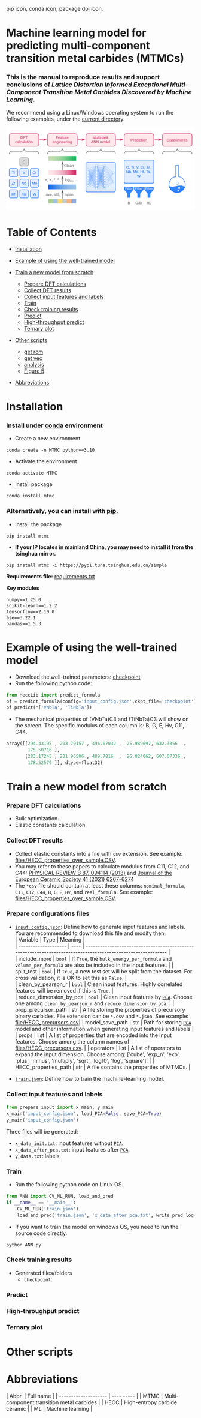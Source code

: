 pip icon, conda icon, package doi icon.
# **Machine learning model for predicting multi-component transition metal carbides (MTMCs)**
### This is the manual to reproduce  results and support conclusions of ***Lattice Distortion Informed Exceptional Multi-Component Transition Metal Carbides Discovered by Machine Learning***.



We recommend using a Linux/Windows operating system to run the following examples, under the [current directory](.).  


![ML-workflow](files/Figure_1.svg)

# Table of Contents
- [Installation](#Installation)  
- [Example of using the well-trained model](#example-of-using-the-well-trained-model)   
- [Train a new model from scratch](#train-a-new-model-from-scratch)   
  - [Prepare DFT calculations](#prepare-DFT-calculations)  
  - [Collect DFT results](#collect-DFT-results)  
  - [Collect input features and labels](#collect-input-features-and-labels)  
  - [Train](#train)  
  - [Check training results](#check-training-results)   
  - [Predict](#predict)  
  - [High-throughput predict](#high-throughput-predict)  
  - [Ternary plot](#ternary-plot)  

- [Other scripts](#other-scripts)
  - [get rom](#get-rom)
  - [get vec](#get-vec)
  - [analysis](#figure-4)
  - [Figure 5](#figure-5)

- [Abbreviations](abbreviations)

# Installation

### Install under [conda](https://conda.io/projects/conda/en/latest/user-guide/install/index.html) environment

- Create a new environment   
```console
conda create -n MTMC python==3.10
```

- Activate the environment  
```console
conda activate MTMC
```

- Install package  
```console
conda install mtmc
```

### Alternatively, you can install with [pip](https://pypi-url).
- Install the package  
```console
pip install mtmc
```

- **If your IP locates in mainland China, you may need to install it from the tsinghua mirror.**  
```console
pip install mtmc -i https://pypi.tuna.tsinghua.edu.cn/simple
```


**Requirements file:** [requirements.txt](requirements.txt)

**Key modules**  
```
numpy==1.25.0    
scikit-learn==1.2.2   
tensorflow==2.10.0   
ase==3.22.1  
pandas==1.5.3
```

# Example of using the well-trained model  

- Download the well-trained parameters: [checkpoint](checkpoint)  
- Run the following python code:  
```python
from HeccLib import predict_formula  
pf = predict_formula(config='input_config.json',ckpt_file='checkpoint')  
pf.predict(*['VNbTa', 'TiNbTa'])  
```
- The mechanical properties of (VNbTa)C3 and (TiNbTa)C3 will show on the screen. The specific modulus of each column is: B, G, E, Hv, C11, C44.
```python
array([[294.43195 , 203.70157 , 496.67032 ,  25.989697, 632.3356  ,
        175.50716 ],
       [283.17245 , 201.96506 , 489.7816  ,  26.824062, 607.07336 ,
        178.52579 ]], dtype=float32)
```

# Train a new model from scratch
### Prepare DFT calculations
- Bulk optimization.
- Elastic constants calculation.

### Collect DFT results
- Collect elastic constants into a file with `csv` extension. See example: [files/HECC_properties_over_sample.CSV](files/HECC_properties_over_sample.CSV).  
- You may refer to these papers to calculate modulus from C11, C12, and C44: [PHYSICAL REVIEW B 87, 094114 (2013)](https://doi.org/10.1103/PhysRevB.87.094114) and [Journal of the European Ceramic Society 41 (2021) 6267-6274](https://doi.org/10.1016/j.jeurceramsoc.2021.05.022)  
- The `*csv` file should contain at least these columns: `nominal_formula`, `C11`, `C12`, `C44`, `B`, `G`, `E`, `Hv`, and `real_formula`. See example: [files/HECC_properties_over_sample.CSV](files/HECC_properties_over_sample.CSV). 

### Prepare configurations files  
- [`input_config.json`](input_config.json): Define how to generate input features and labels. You are recommended to download this file and modify then.  
  |  Variable             | Type   | Meaning                                                                                                       |  
  |  -------------------- | ----   | ------------------------------------------------------------------------------------------------------------  |  
  | include_more          | `bool` | If `True`, the `bulk_energy_per_formula` and `volume_per_formula` are also be included in the input features. |
  | split_test            | `bool` | If `True`, a new test set will be split from the dataset. For cross validation, it is OK to set this as `False`. |  
  | clean_by_pearson_r    | `bool` | Clean input features. Highly correlated features will be removed if this is `True`. |  
  | reduce_dimension_by_pca | `bool` | Clean input features by [`PCA`](https://scikit-learn.org/stable/modules/generated/sklearn.decomposition.PCA.html#sklearn-decomposition-pca). Choose one among `clean_by_pearson_r` and `reduce_dimension_by_pca`.  |
  | prop_precursor_path   | str | A file storing the properties of precursory binary carbides. File extension can be `*.csv` and `*.json`.  See example: [file/HECC_precursors.csv](file/HECC_precursors.csv)|
  | model_save_path       | str | Path for storing [`PCA`](https://scikit-learn.org/stable/modules/generated/sklearn.decomposition.PCA.html#sklearn-decomposition-pca) model and other information when generating input features and labels |  
  | props                 | list | A list of properties that are encoded into the input features. Choose among the column names of [files/HECC_precursors.csv](files/HECC_precursors.csv).  |
  | operators    | list | A list of operators to expand the input dimension. Choose among: ['cube', 'exp_n', 'exp', 'plus', 'minus', 'multiply', 'sqrt', 'log10', 'log', 'square']. | 
  | HECC_properties_path   | str | A file contains the properties of MTMCs. |

- [`train.json`](train.json): Define how to train the machine-learning model.

### Collect input features and labels  
```python    
from prepare_input import x_main, y_main
x_main('input_config.json', load_PCA=False, save_PCA=True)
y_main('input_config.json')
```

Three files will be generated:  
- `x_data_init.txt`: input features without [`PCA`](https://scikit-learn.org/stable/modules/generated/sklearn.decomposition.PCA.html#sklearn-decomposition-pca).  
- `x_data_after_pca.txt`: input features after [`PCA`](https://scikit-learn.org/stable/modules/generated/sklearn.decomposition.PCA.html#sklearn-decomposition-pca).
- `y_data.txt`: labels

### Train  
- Run the following python code on Linux OS.  
```python
from ANN import CV_ML_RUN, load_and_pred
if __name__ == '__main__':
    CV_ML_RUN('train.json')
    load_and_pred('train.json', 'x_data_after_pca.txt', write_pred_log=True, drop_cols=None)
```

- If you want to train the model on windows OS, you need to run the source code directly.  
```console
python ANN.py
```

### Check training results
- Generated files/folders  
  - `checkpoint`: 

### Predict

### High-throughput predict

### Ternary plot



# Other scripts



# Abbreviations

|  Abbr.                | Full name   |
|  -------------------- | ---- -----  |
|  MTMC                 | Multi-component transition metal carbides    |
|  HECC                 | High-entropy carbide ceramic    |
|  ML                 | Machine learning    |


